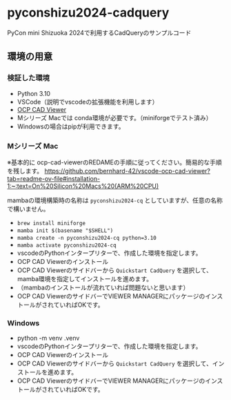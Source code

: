 # pyconshizu2024-cadquery

PyCon mini Shizuoka 2024で利用するCadQueryのサンプルコード

## 環境の用意

### 検証した環境

* Python 3.10
* VSCode（説明でvscodeの拡張機能を利用します）
* [OCP CAD Viewer](https://marketplace.visualstudio.com/items?itemName=bernhard-42.ocp-cad-viewer)
* Mシリーズ Macでは conda環境が必要です。（miniforgeでテスト済み）
* Windowsの場合はpipが利用できます。

### Mシリーズ Mac

※基本的に ocp-cad-viewerのREDAMEの手順に従ってください。簡易的な手順を残します。
<https://github.com/bernhard-42/vscode-ocp-cad-viewer?tab=readme-ov-file#installation-1:~:text=On%20Silicon%20Macs%20(ARM%20CPU)>

mambaの環境構築時の名称は `pyconshizu2024-cq` としていますが、任意の名称で構いません。

* `brew install miniforge`
* `mamba init $(basename "$SHELL")`
* `mamba create -n pyconshizu2024-cq python=3.10`
* `mamba activate pyconshizu2024-cq`
* vscodeのPythonインタープリターで、作成した環境を指定します。
* OCP CAD Viewerのインストール
* OCP CAD Viewerのサイドバーから `Quickstart CadQuery` を選択して、mamba環境を指定してインストールを進めます。
* （mambaのインストールが流れていれば問題ないと思います）
* OCP CAD ViewerのサイドバーでVIEWER MANAGERにパッケージのインストールがされていればOKです。

### Windows

* python -m venv .venv
* vscodeのPythonインタープリターで、作成した環境を指定します。
* OCP CAD Viewerのインストール
* OCP CAD Viewerのサイドバーから `Quickstart CadQuery` を選択して、インストールを進めます。
* OCP CAD ViewerのサイドバーでVIEWER MANAGERにパッケージのインストールがされていればOKです。

